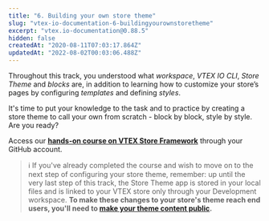 ```yaml
---
title: "6. Building your own store theme"
slug: "vtex-io-documentation-6-buildingyourownstoretheme"
excerpt: "vtex.io-documentation@0.88.5"
hidden: false
createdAt: "2020-08-11T07:03:17.864Z"
updatedAt: "2022-08-02T00:03:06.488Z"
---
```

Throughout this track, you understood what *workspace*, *VTEX IO CLI*, *Store Theme* and *blocks* are, in addition to learning how to customize your store’s pages by configuring *templates* and defining *styles*. 

It's time to put your knowledge to the task and to practice by creating a store theme to call your own from scratch - block by block, style by style. Are you ready?

Access our [**hands-on course on VTEX Store Framework**](http://lab.github.com/vtex-trainings/store-framework) through your GitHub account.

>ℹ️ If you've already completed the course and wish to move on to the next step of configuring your store theme, remember: up until the very last step of this track, the Store Theme app is stored in your local files and is linked to your VTEX store only through your Development workspace. <strong>To make these changes to your store's theme reach end users, you'll need to <a href="https://developers.vtex.com/vtex-developer-docs/docs/vtex-io-documentation-making-your-theme-content-public/">make your theme content public</a>.